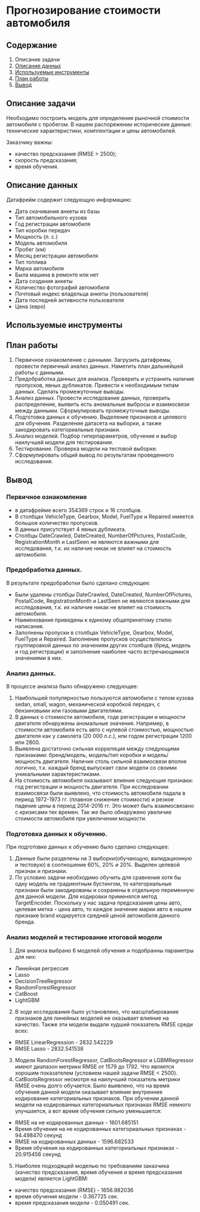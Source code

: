 # Прогнозирование стоимости автомобиля

## Содержание
1. Описание задачи
2. [Описание данных](https://github.com/avkrickaya/Portfolio/blob/main/Прогнозирование%20стоимости%20авто/README.md#описание-данных)
3. [Используемые инструменты](https://github.com/avkrickaya/Portfolio/blob/main/Прогнозирование%20стоимости%20авто/README.md#используемые-инструменты)
4. [План работы](https://github.com/avkrickaya/Portfolio/blob/main/Прогнозирование%20стоимости%20авто/README.md#план-работы)
5. [Вывод](https://github.com/avkrickaya/Portfolio/blob/main/Прогнозирование%20стоимости%20авто/README.md#вывод)

## Описание задачи
Необходимо построить модель для определения рыночной стоимости автомобиля с пробегом. В нашем распоряжении исторические данные: технические характеристики, комплектации и цены автомобилей.

Заказчику важны:

* качество предсказания (RMSE > 2500);
* скорость предсказания;
* время обучения. 

## Описание данных

Датафрейм содержит следующую информацию:

* Дата скачивания анкеты из базы
* Тип автомобильного кузова
* Год регистрации автомобиля
* Тип коробки передач
* Мощность (л. с.)
* Модель автомобиля
* Пробег (км)
* Месяц регистрации автомобиля
* Тип топлива
* Марка автомобиля
* Была машина в ремонте или нет
* Дата создания анкеты
* Количество фотографий автомобиля
* Почтовый индекс владельца анкеты (пользователя)
* Дата последней активности пользователя
* Цена (евро)


## Используемые инструменты



## План работы
1. Первичное ознакомление с данными. Загрузить датафремы, провести первичный анализ данных. Наметить план дальнейшей работы с данными.
2.  Предобработка данных для анализа. Проверить и устранить наличие пропусков, явных дубликатов. Привести к необходимым типам данных. Сделать промежуточные выводы.
3. Анализ данных. Провести исследование данных, проверить распределение, выявить есть аномальные выбросы и взаимосвязи между данными. Сформулировать промежуточные выводы.
4. Подготовка данных к обучению. Выделение признаков и целевого для обучения. Разделение датасета на выборки, а также закодировать категориальные признаки.
5. Анализ моделей. Подбор гиперпараметров, обучение и выбор наилучшей модели для тестирования.
6. Тестирование. Проверка модели на тестовой выборке.
7. Сформулировать общий вывод по результатам проведенного исследования.

## Вывод
### Первичное ознакомление

* в датафрейме всего 354369 строк и 16 столбцов.
* В столбцах VehicleType, Gearbox, Model, FuelType и Repaired имеется большое количество пропусков. 
* В данных присутствует 4 явных дубликата.
* Столбцы DateCrawled, DateCreated, NumberOfPictures, PostalCode, RegistrationMonth и LastSeen не являются важными для исследования, т.к. их наличие никак не влияет на стоимость автомобиля.


### Предобработка данных.

В результате предобработки было сделано следующее:
* Были удалены столбцы DateCrawled, DateCreated, NumberOfPictures, PostalCode, RegistrationMonth и LastSeen не являются важными для исследования, т.к. их наличие никак не влияет на стоимость автомобиля.
* Наименования приведены к единому общепринятому стилю написания.
* Заполнены пропуски в столбцах VehicleType, Gearbox, Model, FuelType и Repaired. Заполнение пропусков осуществлялось группировкой данных по значениям других столбцов (бред, модель и год регистрации) и заполнение наиболее часто встречающимися значениями в них.

  
### Анализ данных.

В процессе анализа было обнаружено следующее:
1.	Наибольшей популярностью пользуются автомобили с типом кузова sedan, small, wagon, механической коробкой передач, с бензиновыми или газовыми двигателями.
2.	В данных о стоимости автомобиля, годе регистрации и мощности двигателя обнаружены аномальные значения. Например, в стоимости автомобиля есть авто с нулевой стоимостью, мощностью двигателя как у самолета (20 000 л.с.), или годом регистрации 1200 или 2800.
3.	Выявлена достаточно сильная корреляция между следующими признаками: бренд/модель, модель/тип коробки и модель/ мощность двигателя. Наличие столь сильной взаимосвязи вполне логично, т.к. каждый бренд выпускает свои модели со своими уникальными характеристиками.
4.	На стоимость автомобиля оказывают влияние следующие признаки: год регистрации и мощность двигателя. При исследовании взаимосвязи были выявлено, что стоимость автомобиля падала в период 1972-1973 гг. (плавное снижение стоимости) и резкое падение цены в период 2014-2016 гг. Это может быть взаимосвязано с кризисами тех времен. Так же было обнаружено увеличие стоимости автомобиля при увеличении мощности.

### Подготовка данных к обучению.

При подготовке данных к обучению было сделано следующее:
1.	Данные были разделены на 3 выборки(обучающую, валидационную и тестовую) в соотношение 60%, 20% и 20%. Выделен целевой признак и признаки.
2.	По условию задачи необходимо обучить для сравнения хотя бы одну модель не градиентным бустингом, то категориальные признаки были закодированы и сохранены в отдельную переменную для данной модели. Для кодировки применялся метод TargetEncoder. Поскольку у нас задача предсказания цены авто, целевая метка - цена авто, то каждое значение марки авто в нашем признаке brand кодируется средней ценой автомобиля данного бренда.

   
### Анализ моделей и тестирование итоговой модели
1. Для анализа выбрано 6 моделей обучения и подобранны параметры для них:
  * Линейная регрессия
  * Lasso
  * DecisionTreeRegressor
  * RandomForestRegressor
  * CatBoost
  * LightGBM

2.	В ходе исследования было установлено, что масштабирование признаков для линейных моделей не оказывает влияние на качество. Также эти модели выдали худший показатель RMSE среди всех:
  * RMSE LinearRegression - 2832.542229
  * RMSE Lasso - 2832.541538
3.	Модели RandomForestRegressor, CatBootsRegressor и LGBMRegressor имеют диапазон метрики RMSE от 1579 до 1792. Что является хорошим показателем (условием нашей задачи RMSE < 2500).
4.	CatBootsRegressor несмотря на наилучший показатель метрики RMSE очень долго обучается. Было выявлено, что на время обучения данной модели оказывает влияние внутреннее кодирование категориальных признаков. При обучении данной модели на кодированных категориальных признаках RMSE немного улучшается, а вот время обучения сильно уменьшается:
  * RMSE на не кодированных данных - 1601.685151
  * Время обучения на не кодированных категориальных признаках - 94.498470 секунд
  * RMSE на кодированных данных - 1596.682533
  * Время обучения на кодированных категориальных признаках - 20.915456 секунд
5.	Наиболее подходящей моделью по требованиям заказчика (качество предсказания, время обучения и время предсказания модели) является LightGBM:
  * качество предсказания (RMSE) - 1656.982036
  * время обучения модели - 0.367725 сек.
  * время предсказания модели - 0.050491 сек.


